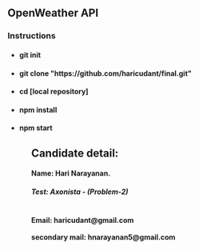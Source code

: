 <!-- Instructions to install and run this project -->
<h2 class = "display-2"> OpenWeather API </h2>
<h3>Instructions</h3>
<ul>
<h4><li>git init</li></h4>
<h4> <li>git clone "https://github.com/haricudant/final.git"</li></h4>
<h4><li>cd [local repository] </li></h4>
<h4><li>npm install</li></h4>
<h4><li>npm start</li><h4>
<ul>

<h2> Candidate detail:</h2>
<h4>Name: Hari Narayanan.<h4>
<h5>Test: Axonista - (Problem-2)<h4>
<br><b>Email: haricudant@gmail.com</b></br>
<br><b>secondary mail: hnarayanan5@gmail.com</b></br>
